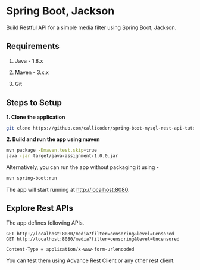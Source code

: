 # Spring Boot, Jackson

Build Restful API for a simple media filter using Spring Boot, Jackson.

## Requirements

1. Java - 1.8.x

2. Maven - 3.x.x

3. Git


## Steps to Setup

**1. Clone the application**

```bash
git clone https://github.com/callicoder/spring-boot-mysql-rest-api-tutorial.git
```


**2. Build and run the app using maven**

```bash
mvn package -Dmaven.test.skip=true
java -jar target/java-assignment-1.0.0.jar
```

Alternatively, you can run the app without packaging it using -

```bash
mvn spring-boot:run
```

The app will start running at <http://localhost:8080>.

## Explore Rest APIs

The app defines following APIs.
	
    GET http://localhost:8080/media?filter=censoring&level=Censored 
    GET http://localhost:8080/media?filter=censoring&level=Uncensored
    
    Content-Type = application/x-www-form-urlencoded

You can test them using Advance Rest Client or any other rest client.


